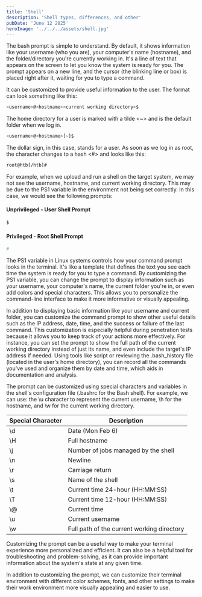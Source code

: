 ```yaml
---
title: 'Shell'
description: 'Shell types, differences, and other'
pubDate: 'June 12 2025'
heroImage: '../../../assets/shell.jpg'
---
```


The bash prompt is simple to understand. By default, it shows information like your username (who you are), your computer's name (hostname), and the folder/directory you're currently working in. It's a line of text that appears on the screen to let you know the system is ready for you. The prompt appears on a new line, and the cursor (the blinking line or box) is placed right after it, waiting for you to type a command.

It can be customized to provide useful information to the user. The format can look something like this:
```bash
<username>@<hostname><current working directory>$
```

The home directory for a user is marked with a tilde <~> and is the default folder when we log in.
```bash
<username>@<hostname>[~]$
```

The dollar sign, in this case, stands for a user. As soon as we log in as root, the character changes to a hash <#> and looks like this:
```bash
root@htb[/htb]#
```

For example, when we upload and run a shell on the target system, we may not see the username, hostname, and current working directory. This may be due to the PS1 variable in the environment not being set correctly. In this case, we would see the following prompts:

#### Unprivileged - User Shell Prompt
```bash
$
```

#### Privileged - Root Shell Prompt
```bash
#
```

The PS1 variable in Linux systems controls how your command prompt looks in the terminal. It's like a template that defines the text you see each time the system is ready for you to type a command. By customizing the PS1 variable, you can change the prompt to display information such as your username, your computer's name, the current folder you're in, or even add colors and special characters. This allows you to personalize the command-line interface to make it more informative or visually appealing.

In addition to displaying basic information like your username and current folder, you can customize the command prompt to show other useful details such as the IP address, date, time, and the success or failure of the last command. This customization is especially helpful during penetration tests because it allows you to keep track of your actions more effectively. For instance, you can set the prompt to show the full path of the current working directory instead of just its name, and even include the target's IP address if needed. Using tools like script or reviewing the .bash_history file (located in the user's home directory), you can record all the commands you've used and organize them by date and time, which aids in documentation and analysis.

The prompt can be customized using special characters and variables in the shell's configuration file (.bashrc for the Bash shell). For example, we can use: the \u character to represent the current username, \h for the hostname, and \w for the current working directory.

| Special Character                 | Description                                |
| --------------------------------- | ------------------------------------------ |
| \d                                | Date (Mon Feb 6)                           |
| \H                                | Full hostname                              |
| \j                                | Number of jobs managed by the shell        |
| \n                                | Newline                                    |
| \r                                | Carriage return                            |
| \s                                | Name of the shell                          |
| \t                                | Current time 24-hour (HH:MM:SS)            |
| \T                                | Current time 12-hour (HH:MM:SS)            |
| \\@                               | Current time                               |
| \u                                | Current username                           |
| \w                                | Full path of the current working directory |

Customizing the prompt can be a useful way to make your terminal experience more personalized and efficient. It can also be a helpful tool for troubleshooting and problem-solving, as it can provide important information about the system's state at any given time.

In addition to customizing the prompt, we can customize their terminal environment with different color schemes, fonts, and other settings to make their work environment more visually appealing and easier to use.
 